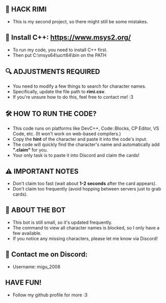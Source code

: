 ## 🚀 HACK RIMI  
- This is my second project, so there might still be some mistakes.  

## 🔗 Install C++: https://www.msys2.org/  
- To run my code, you need to install C++ first.
- Then put C:\msys64\ucrt64\bin on the PATH

## 🔍 ADJUSTMENTS REQUIRED  
- You need to modify a few things to search for character names.  
- Specifically, update the file path to **rimi.csv**.  
- If you're unsure how to do this, feel free to contact me! :3  

## 🛠️ HOW TO RUN THE CODE?  
- This code runs on platforms like DevC++, Code::Blocks, CP Editor, VS Code, etc.
  (It won't work on web-based compilers.)  
- Copy the **hint** of the character and paste it into the code's input.  
- The code will quickly find the character's name and automatically add **".claim"** for you.  
- Your only task is to paste it into Discord and claim the cards!  

## ⚠️ IMPORTANT NOTES  
- Don't claim too fast (wait about **1-2 seconds** after the card appears).  
- Don't claim too frequently (avoid hopping between servers just to grab cards).  

## 🤖 ABOUT THE BOT  
- This bot is still small, so it's updated frequently.  
- The command to view all character names is blocked, so I only have a few available.  
- If you notice any missing characters, please let me know via Discord!  

## 📩 Contact me on Discord:  
- Username: migu_2008  

## HAVE FUN!
- Follow my github profile for more :3
